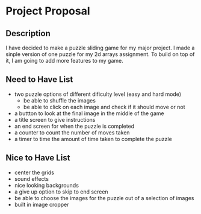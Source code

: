 # Project Proposal 

## Description
I have decided to make a puzzle sliding game for my major project. I made a sinple version of one puzzle for my 2d arrays assignment. To build on top of it, I am going to add more features to my game. 

## Need to Have List

- two puzzle options of different dificulty level (easy and hard mode)
    - be able to shuffle the images
    - be able to click on each image and check if it should move or not
- a buttton to look at the final image in the middle of the game
- a title screen to give instructions 
- an end screen for when the puzzle is completed
- a counter to count the number of moves taken
- a timer to time the amount of time taken to complete the puzzle

## Nice to Have List

- center the grids 
- sound effects
- nice looking backgrounds
- a give up option to skip to end screen
- be able to choose the images for the puzzle  out of a selection of images
- built in image cropper
